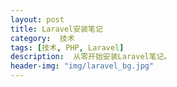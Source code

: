 ```yaml
---
layout: post
title: Laravel安装笔记
category:  技术
tags: [技术, PHP, Laravel]
description:  从零开始安装Laravel笔记。
header-img: "img/laravel_bg.jpg"
---
```


